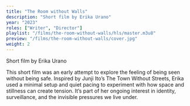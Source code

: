```yaml
---
title: "The Room without Walls"
description: "Short film by Erika Urano"
year: "2023"
roles: ["Writer", "Director"]
playlist: "/films/the-room-without-walls/hls/master.m3u8"
preview: "/films/the-room-without-walls/cover.jpg"
weight: 2
---
```

Short film by Erika Urano

This short film was an early attempt to explore the feeling of being seen without being safe. Inspired by Junji Ito’s The Town Without Streets, Erika used a minimal setup and quiet pacing to experiment with how space and stillness can create tension. It’s part of her ongoing interest in identity, surveillance, and the invisible pressures we live under.

